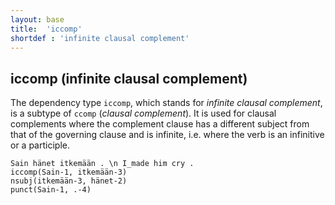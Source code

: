 ```yaml
---
layout: base
title:  'iccomp'
shortdef : 'infinite clausal complement'
---
```


## iccomp (infinite clausal complement) <a name="sec-iccomp"></a>

The dependency type `iccomp`, which stands for *infinite clausal complement*, is a subtype of `ccomp` (*clausal complement*). It is used for clausal complements where the complement clause has a different subject from that of the governing clause and is infinite, i.e. where the verb is an infinitive or a participle. 

<!-- TODO The differences between types of verbal dependents, such as `iccomp`, are thoroughly discussed in Section [verbal](#sec-verbal). -->


<!-- fname:iccomp.pdf -->
~~~ sdparse
Sain hänet itkemään . \n I_made him cry .
iccomp(Sain-1, itkemään-3)
nsubj(itkemään-3, hänet-2)
punct(Sain-1, .-4)
~~~


